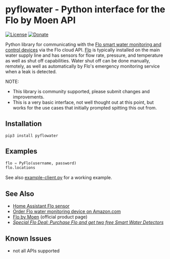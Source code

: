 # pyflowater - Python interface for the Flo by Moen API

[![License](https://img.shields.io/badge/License-Apache%202.0-blue.svg)](https://opensource.org/licenses/Apache-2.0)
[![Donate](https://img.shields.io/badge/Donate-PayPal-green.svg)](https://www.paypal.com/cgi-bin/webscr?cmd=_donations&business=WREP29UDAMB6G)

Python library for communicating with the [Flo smart water monitoring and control devices](https://amzn.to/2WBn8tW?tag=rynoshark-20) via the Flo cloud API. [Flo](https://meetflo.com) is typically installed on the main water supply line and has sensors for flow rate, pressure, and temperature as well as shut off capabilities. Water shut off can be done manually, remotely, as well as automatically by Flo's emergency monitoring service when a leak is detected.

NOTE:

* This library is community supported, please submit changes and improvements.
* This is a very basic interface, not well thought out at this point, but works for the use cases that initially prompted spitting this out from.

## Installation

```
pip3 install pyflowater
```

## Examples

```python
flo = PyFlo(username, password)
flo.locations
```

See also [example-client.py](example-client.py) for a working example.

## See Also

* [Home Assistant Flo sensor](https://github.com/rsnodgrass/hass-flo-water)
* [Order Flo water monitoring device on Amazon.com](https://amzn.to/2WBn8tW?tag=rynoshark-20)
* [Flo by Moen](https://l.facebook.com/l.php?u=http%3A%2F%2Ffbuy.me%2Fo7V9I%3Ffbm%3D16505%26fbclid%3DIwAR15JOQdK5VYZpQqKkmFcMrWIKDe8XyR4ecrEYU2ZWiBzT08GwSxVCzq7sA&h=AT1QzphEpsIm7u4bgH8j1mtOifoyCHenHjndQvsD1D2d7o3FD8Xni24PYC59NA3lhKrZGHUWA6R2BIdzvqCM_Zt5x6kgmKxeBI36p5W0gAgi4bKaYj6kjgRMTxpARYJEJaGpvzw&__tn__=H-R&c[0]=AT33dWStfMtxxLDbsvLiMQ7_USqTAwNn1AZpODVitM-88PyL-dNPwrBGjc-taRETr07nikaNpoOlmPclmak0KlONJjlG3z-ijZJRVZEE1Vhzkrkij_XXCGsTzRnwA_57qIJAiRsQCZmviPXt865_Zpv-VkNGu3tv3h9yMZL_tncm8w1Z) (official product page)
* *[Special Flo Deal: Purchase Flo and get two free Smart Water Detectors](https://l.facebook.com/l.php?u=http%3A%2F%2Ffbuy.me%2Fo7V9I%3Ffbm%3D16505%26fbclid%3DIwAR15JOQdK5VYZpQqKkmFcMrWIKDe8XyR4ecrEYU2ZWiBzT08GwSxVCzq7sA&h=AT1QzphEpsIm7u4bgH8j1mtOifoyCHenHjndQvsD1D2d7o3FD8Xni24PYC59NA3lhKrZGHUWA6R2BIdzvqCM_Zt5x6kgmKxeBI36p5W0gAgi4bKaYj6kjgRMTxpARYJEJaGpvzw&__tn__=H-R&c[0]=AT33dWStfMtxxLDbsvLiMQ7_USqTAwNn1AZpODVitM-88PyL-dNPwrBGjc-taRETr07nikaNpoOlmPclmak0KlONJjlG3z-ijZJRVZEE1Vhzkrkij_XXCGsTzRnwA_57qIJAiRsQCZmviPXt865_Zpv-VkNGu3tv3h9yMZL_tncm8w1Z)*

## Known Issues

* not all APIs supported
